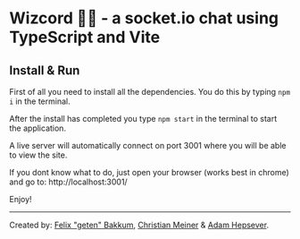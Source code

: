 # Wizcord 🧙‍♂️ - a socket.io chat using TypeScript and Vite

## Install & Run

First of all you need to install all the dependencies. You do this by typing `npm i` in the terminal.

After the install has completed you type `npm start` in the terminal to start the application.

A live server will automatically connect on port 3001 where you will be able to view the site.

If you dont know what to do, just open your browser (works best in chrome) and go to: http://localhost:3001/

Enjoy!

---

Created by:
[Felix "geten" Bakkum](https://github.com/FrontFelix),
[Christian Meiner](https://github.com/miMeiner) &
[Adam Hepsever](https://github.com/AdaHep).
